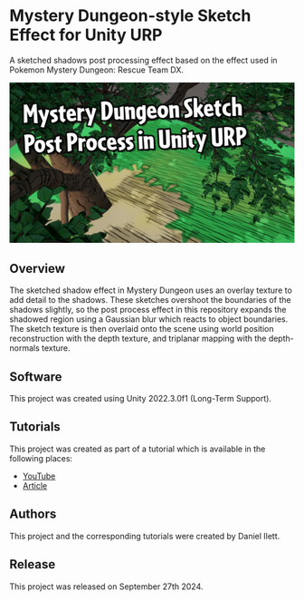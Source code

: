 # Mystery Dungeon-style Sketch Effect for Unity URP

A sketched shadows post processing effect based on the effect used in Pokemon Mystery Dungeon: Rescue Team DX.

![Banner image](Thumbnail.png)

## Overview

The sketched shadow effect in Mystery Dungeon uses an overlay texture to add detail to the shadows. These sketches overshoot the boundaries of the shadows slightly, so the post process effect in this repository expands the shadowed region using a Gaussian blur which reacts to object boundaries. The sketch texture is then overlaid onto the scene using world position reconstruction with the depth texture, and triplanar mapping with the depth-normals texture.

## Software

This project was created using Unity 2022.3.0f1 (Long-Term Support).

## Tutorials

This project was created as part of a tutorial which is available in the following places:

- [YouTube](https://www.youtube.com/watch?v=h2f05Id8uKc)
- [Article](https://danielilett.com/2024-09-27-tut7-15-mystery-dungeon-sketch-urp/)

## Authors

This project and the corresponding tutorials were created by Daniel Ilett.

## Release

This project was released on September 27th 2024.
